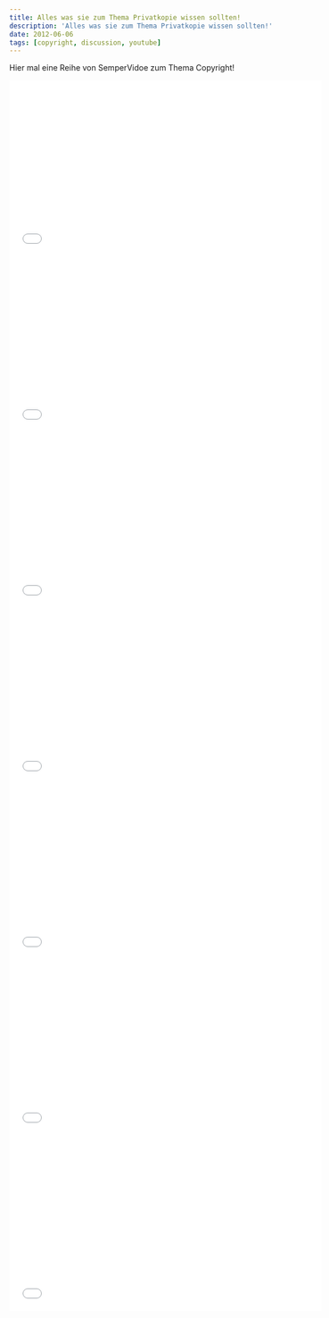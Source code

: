 ```yaml
---
title: Alles was sie zum Thema Privatkopie wissen sollten!
description: 'Alles was sie zum Thema Privatkopie wissen sollten!'
date: 2012-06-06
tags: [copyright, discussion, youtube]
---
```


Hier mal eine Reihe von SemperVidoe zum Thema Copyright!

<iframe width="560" height="315" src="//www.youtube.com/embed/\_YNlbWDPjag" frameborder="0"> </iframe><br>

<iframe width="560" height="315" src="//www.youtube.com/embed/zIG0mMFrkrk" frameborder="0"> </iframe><br>

<iframe width="560" height="315" src="//www.youtube.com/embed/Yh9lqIX7ax8" frameborder="0"> </iframe><br>

<iframe width="560" height="315" src="//www.youtube.com/embed/g4G8fdTvxtI" frameborder="0"> </iframe><br>

<iframe width="560" height="315" src="//www.youtube.com/embed/DHyqD7u-Y0M" frameborder="0"> </iframe><br>

<iframe width="560" height="315" src="//www.youtube.com/embed/L9KX6U-5nys" frameborder="0"> </iframe><br>

<iframe width="560" height="315" src="//www.youtube.com/embed/l10rcq7VjOQ" frameborder="0"> </iframe><br>